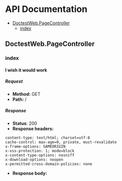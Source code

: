 # API Documentation

  * [DoctestWeb.PageController](#doctestweb-pagecontroller)
    * [index](#doctestweb-pagecontroller-index)

## DoctestWeb.PageController
### <a id=doctestweb-pagecontroller-index></a>index
#### I wish it would work
##### Request
* __Method:__ GET
* __Path:__ /

##### Response
* __Status__: 200
* __Response headers:__
```
content-type: text/html; charset=utf-8
cache-control: max-age=0, private, must-revalidate
x-frame-options: SAMEORIGIN
x-xss-protection: 1; mode=block
x-content-type-options: nosniff
x-download-options: noopen
x-permitted-cross-domain-policies: none
```
* __Response body:__
```json
